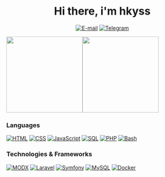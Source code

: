 <h1 align="center">Hi there, i'm hkyss</h1>
<p align="center">
    <a href="mailto:hkyss.work@proton.me"><img src="https://img.shields.io/badge/E--mail-hkyss.work@proton.me-blue?logo=gmail&logoColor=white&style=flat-square" alt="E-mail"></a>
    <a href="https://t.me/b3295cb57cef103c376a80bf123e6cd"><img src="https://img.shields.io/badge/Telegram-@b3295cb57cef103c376a80bf123e6cd-blue?logo=gmail&logoColor=white&style=flat-square" alt="Telegram"></a>
</p>

<p align="center" style="display: flex;">
    <img height=200 align="center" src="https://github-readme-stats.vercel.app/api?username=hkyss&rank_icon=percentile&include_all_commits=true" />
    <img height=200 align="center" src="https://github-readme-stats.vercel.app/api/top-langs/?username=hkyss&layout=compact&langs_count=8&card_width=320" />
</p>

### Languages
[![HTML](https://img.shields.io/badge/html5-black?style=for-the-badge&logo=html5)](https://t.me/b3295cb57cef103c376a80bf123e6cd)
[![CSS](https://img.shields.io/badge/css3-black?style=for-the-badge&logo=css3)](https://t.me/b3295cb57cef103c376a80bf123e6cd)
[![JavaScript](https://img.shields.io/badge/javascript-black?style=for-the-badge&logo=javascript)](https://t.me/b3295cb57cef103c376a80bf123e6cd)
[![SQL](https://img.shields.io/badge/sql-black?style=for-the-badge&logo=mysql)](https://t.me/b3295cb57cef103c376a80bf123e6cd)
[![PHP](https://img.shields.io/badge/php-black?style=for-the-badge&logo=php)](https://t.me/b3295cb57cef103c376a80bf123e6cd)
[![Bash](https://img.shields.io/badge/bash-black?style=for-the-badge&logo=gnu-bash&logoColor=white)](https://t.me/b3295cb57cef103c376a80bf123e6cd)

### Technologies & Frameworks
[![MODX](https://img.shields.io/badge/modx-black?style=for-the-badge&logo=modx)](https://t.me/b3295cb57cef103c376a80bf123e6cd)
[![Laravel](https://img.shields.io/badge/laravel-black?style=for-the-badge&logo=laravel)](https://t.me/b3295cb57cef103c376a80bf123e6cd)
[![Symfony](https://img.shields.io/badge/symfony-black?style=for-the-badge&logo=symfony)](https://t.me/b3295cb57cef103c376a80bf123e6cd)
[![MySQL](https://img.shields.io/badge/mysql-black?style=for-the-badge&logo=mysql)](https://t.me/b3295cb57cef103c376a80bf123e6cd)
[![Docker](https://img.shields.io/badge/docker-black?style=for-the-badge&logo=rabbitmq)](https://t.me/b3295cb57cef103c376a80bf123e6cd)
